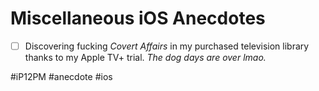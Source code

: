 # Miscellaneous iOS Anecdotes
- [ ] Discovering fucking *Covert Affairs* in my purchased television library thanks to my Apple TV+ trial. *The dog days are over lmao.*


#iP12PM #anecdote #ios